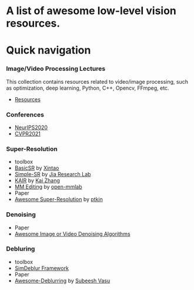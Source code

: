 # A list of awesome low-level vision resources.

# Quick navigation

### Image/Video Processing Lectures
This collection contains resources related to video/image processing, such as optimization, deep learning, Python, C++, Opencv, FFmpeg, etc.
 - [Resources](https://github.com/melo2109/Image-Processing-Video-Lectures)


### Conferences
- [NeurIPS2020](nips2020.md)
- [CVPR2021](cvpr2021.md)

### Super-Resolution
- toolbox
 - [BasicSR](https://github.com/xinntao/BasicSR) by [Xintao](https://github.com/xinntao)
 - [Simple-SR](https://github.com/Jia-Research-Lab/Simple-SR) by [Jia Research Lab](https://github.com/Jia-Research-Lab)
 - [KAIR](https://github.com/cszn/KAIR) by [Kai Zhang](https://github.com/cszn)
 - [MM Editing](https://github.com/open-mmlab/mmediting) by [open-mmlab](https://github.com/open-mmlab)
- Paper
 - [Awesome Super-Resolution](SR_Survey.md) by [ptkin](https://github.com/ptkin)
### Denoising
- Paper
 - [Awesome Image or Video Denoising Algorithms](https://github.com/z-bingo/awesome-image-denoising-state-of-the-art)


### Debluring
- toolbox
 - [SimDeblur Framework](https://github.com/ljzycmd/SimDeblur)
- Paper
 - [Awesome-Deblurring](https://github.com/subeeshvasu/Awesome-Deblurring) by [Subeesh Vasu](https://github.com/subeeshvasu)
